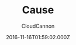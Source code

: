 ---
title: Cause
github: https://github.com/CloudCannon/cause-jekyll-template
demo: https://clean-oryx.cloudvent.net/
author: CloudCannon
ssg:
  - Jekyll
cms:
  - No Cms
date: 2016-11-16T01:59:02.000Z
description: ':tulip: Not for profit template for Jekyll'
stale: false
---